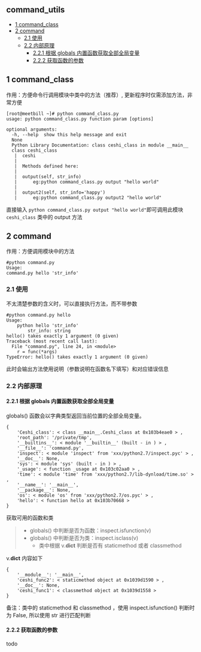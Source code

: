 ## command_utils

<!-- vim-markdown-toc GFM -->

* [1 command_class](#1-command_class)
* [2 command](#2-command)
    * [2.1 使用](#21-使用)
    * [2.2 内部原理](#22-内部原理)
        * [2.2.1 根据 globals 内置函数获取全部全局变量](#221-根据-globals-内置函数获取全部全局变量)
        * [2.2.2 获取函数的参数](#222-获取函数的参数)

<!-- vim-markdown-toc -->

## 1 command_class

作用：方便命令行调用模块中类中的方法（推荐）, 更新程序时仅需添加方法，非常方便

```
[root@meetbill ~]# python command_class.py
usage: python command_class.py function param [options]

optional arguments:
  -h, --help  show this help message and exit
  None
  Python Library Documentation: class ceshi_class in module __main__
  class ceshi_class
   |  ceshi
   |
   |  Methods defined here:
   |
   |  output(self, str_info)
   |      eg:python command_class.py output "hello world"
   |
   |  output2(self, str_info='happy')
   |      eg:python command_class.py output2 "hello world"

```

直接输入 `python command_class.py output "hello world"`即可调用此模块 `ceshi_class` 类中的 output 方法

## 2 command

作用：方便调用模块中的方法

```
#python command.py
Usage:
command.py hello 'str_info'
```
### 2.1 使用

不太清楚参数的含义时，可以直接执行方法，而不带参数
```
#python command.py hello
Usage:
    python hello 'str_info'
        str_info: string
hello() takes exactly 1 argument (0 given)
Traceback (most recent call last):
  File "command.py", line 24, in <module>
    r = func(*args)
TypeError: hello() takes exactly 1 argument (0 given)
```

此时会输出方法使用说明（参数说明在函数名下填写）和对应错误信息

### 2.2 内部原理

#### 2.2.1 根据 globals 内置函数获取全部全局变量

globals() 函数会以字典类型返回当前位置的全部全局变量。
```
{
	'Ceshi_class': < class __main__.Ceshi_class at 0x103b4eae0 > ,
	'root_path': '/private/tmp',
	'__builtins__': < module '__builtin__' (built - in ) > ,
	'__file__': 'command.py',
	'inspect': < module 'inspect' from 'xxx/python2.7/inspect.pyc' > ,
	'__doc__': None,
	'sys': < module 'sys' (built - in ) > ,
	'_usage': < function _usage at 0x103c02aa0 > ,
	'time': < module 'time' from 'xxx/python2.7/lib-dynload/time.so' > ,
	'__name__': '__main__',
	'__package__': None,
	'os': < module 'os' from 'xxx/python2.7/os.pyc' > ,
	'hello': < function hello at 0x103b70668 >
}
```
获取可用的函数和类
> * globals() 中判断是否为函数：inspect.isfunction(v)
> * globals() 中判断是否为类：inspect.isclass(v)
>   * 类中根据 v.__dict__ 判断是否有 staticmethod 或者 classmethod

v.__dict__ 内容如下
```
{
	'__module__': '__main__',
	'ceshi_func2': < staticmethod object at 0x1039d1590 > ,
	'__doc__': None,
	'ceshi_func1': < classmethod object at 0x1039d1558 >
}
```
备注：类中的 staticmethod 和 classmethod ，使用 inspect.isfunction() 判断时为 False, 所以使用 str 进行匹配判断

#### 2.2.2 获取函数的参数

todo
